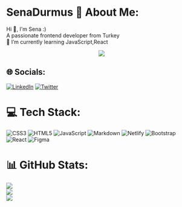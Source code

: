 # SenaDurmus 💫 About Me:
Hi 👋, I'm Sena :)<br>A passionate frontend developer from Turkey<br>🌱 I’m currently learning JavaScript,React

<div align="center"><img src="[https://i.pinimg.com/originals/96/c4/1d/96c41d290b7a0cd5d80ceebc3aaf9d15.gif](https://i.pinimg.com/originals/54/c0/3e/54c03e32134dac515097ca7151a26cf1.gif)"></div>

## 🌐 Socials:
[![LinkedIn](https://img.shields.io/badge/LinkedIn-%230077B5.svg?logo=linkedin&logoColor=white)](https://linkedin.com/in/https://www.linkedin.com/in/sena-durmus/) [![Twitter](https://img.shields.io/badge/Twitter-%231DA1F2.svg?logo=Twitter&logoColor=white)](https://twitter.com/https://twitter.com/cesedu02?t=nnmbpo6ld8e8ivz4ccxy0w&s=33) 

# 💻 Tech Stack:
![CSS3](https://img.shields.io/badge/css3-%231572B6.svg?style=for-the-badge&logo=css3&logoColor=white) ![HTML5](https://img.shields.io/badge/html5-%23E34F26.svg?style=for-the-badge&logo=html5&logoColor=white) ![JavaScript](https://img.shields.io/badge/javascript-%23323330.svg?style=for-the-badge&logo=javascript&logoColor=%23F7DF1E) ![Markdown](https://img.shields.io/badge/markdown-%23000000.svg?style=for-the-badge&logo=markdown&logoColor=white) ![Netlify](https://img.shields.io/badge/netlify-%23000000.svg?style=for-the-badge&logo=netlify&logoColor=#00C7B7) ![Bootstrap](https://img.shields.io/badge/bootstrap-%23563D7C.svg?style=for-the-badge&logo=bootstrap&logoColor=white) ![React](https://img.shields.io/badge/react-%2320232a.svg?style=for-the-badge&logo=react&logoColor=%2361DAFB) 	![Figma](https://img.shields.io/badge/figma-%23F24E1E.svg?style=for-the-badge&logo=figma&logoColor=white)
# 📊 GitHub Stats:
![](https://github-readme-stats.vercel.app/api?username=cesedu&theme=midnight-purple&hide_border=false&include_all_commits=false&count_private=false)<br/>
![](https://github-readme-streak-stats.herokuapp.com/?user=cesedu&theme=midnight-purple&hide_border=false)<br/>
![](https://github-readme-stats.vercel.app/api/top-langs/?username=cesedu&theme=midnight-purple&hide_border=false&include_all_commits=false&count_private=false&layout=compact)




